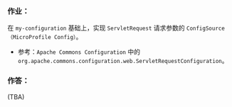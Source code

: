 ### 作业：

在 `my-configuration` 基础上，实现 `ServletRequest` 请求参数的 `ConfigSource（MicroProfile Config）`。

- 参考：`Apache Commons Configuration` 中的 `org.apache.commons.configuration.web.ServletRequestConfiguration`。


### 作答：

(TBA)